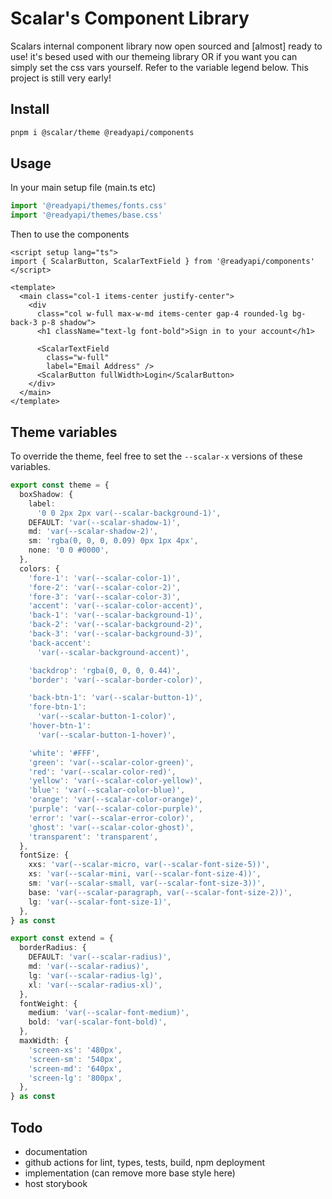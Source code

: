 # Scalar's Component Library

Scalars internal component library now open sourced and [almost] ready to use! it's besed used with our themeing library OR if you want you can simply set the css vars yourself. Refer to the variable legend below. This project is still very early!

## Install

```bash
pnpm i @scalar/theme @readyapi/components
```

## Usage

In your main setup file (main.ts etc)

```ts
import '@readyapi/themes/fonts.css'
import '@readyapi/themes/base.css'
```

Then to use the components

```vue
<script setup lang="ts">
import { ScalarButton, ScalarTextField } from '@readyapi/components'
</script>

<template>
  <main class="col-1 items-center justify-center">
    <div
      class="col w-full max-w-md items-center gap-4 rounded-lg bg-back-3 p-8 shadow">
      <h1 className="text-lg font-bold">Sign in to your account</h1>

      <ScalarTextField
        class="w-full"
        label="Email Address" />
      <ScalarButton fullWidth>Login</ScalarButton>
    </div>
  </main>
</template>
```

## Theme variables

To override the theme, feel free to set the `--scalar-x` versions of these variables.

```ts
export const theme = {
  boxShadow: {
    label:
      '0 0 2px 2px var(--scalar-background-1)',
    DEFAULT: 'var(--scalar-shadow-1)',
    md: 'var(--scalar-shadow-2)',
    sm: 'rgba(0, 0, 0, 0.09) 0px 1px 4px',
    none: '0 0 #0000',
  },
  colors: {
    'fore-1': 'var(--scalar-color-1)',
    'fore-2': 'var(--scalar-color-2)',
    'fore-3': 'var(--scalar-color-3)',
    'accent': 'var(--scalar-color-accent)',
    'back-1': 'var(--scalar-background-1)',
    'back-2': 'var(--scalar-background-2)',
    'back-3': 'var(--scalar-background-3)',
    'back-accent':
      'var(--scalar-background-accent)',

    'backdrop': 'rgba(0, 0, 0, 0.44)',
    'border': 'var(--scalar-border-color)',

    'back-btn-1': 'var(--scalar-button-1)',
    'fore-btn-1':
      'var(--scalar-button-1-color)',
    'hover-btn-1':
      'var(--scalar-button-1-hover)',

    'white': '#FFF',
    'green': 'var(--scalar-color-green)',
    'red': 'var(--scalar-color-red)',
    'yellow': 'var(--scalar-color-yellow)',
    'blue': 'var(--scalar-color-blue)',
    'orange': 'var(--scalar-color-orange)',
    'purple': 'var(--scalar-color-purple)',
    'error': 'var(--scalar-error-color)',
    'ghost': 'var(--scalar-color-ghost)',
    'transparent': 'transparent',
  },
  fontSize: {
    xxs: 'var(--scalar-micro, var(--scalar-font-size-5))',
    xs: 'var(--scalar-mini, var(--scalar-font-size-4))',
    sm: 'var(--scalar-small, var(--scalar-font-size-3))',
    base: 'var(--scalar-paragraph, var(--scalar-font-size-2))',
    lg: 'var(--scalar-font-size-1)',
  },
} as const

export const extend = {
  borderRadius: {
    DEFAULT: 'var(--scalar-radius)',
    md: 'var(--scalar-radius)',
    lg: 'var(--scalar-radius-lg)',
    xl: 'var(--scalar-radius-xl)',
  },
  fontWeight: {
    medium: 'var(--scalar-font-medium)',
    bold: 'var(-scalar-font-bold)',
  },
  maxWidth: {
    'screen-xs': '480px',
    'screen-sm': '540px',
    'screen-md': '640px',
    'screen-lg': '800px',
  },
} as const
```

## Todo

- documentation
- github actions for lint, types, tests, build, npm deployment
- implementation (can remove more base style here)
- host storybook
